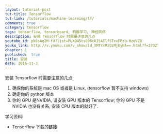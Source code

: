 ```yaml
---
layout: tutorial-post
tut-title: Tensorflow
tut-link: /tutorials/machine-learning/tf/
comments: true
category: tensorflow
tags: tensorflow, tensorboard, 机器学习, 神经网络
description: 安装 Tensorflow 时需要注意的几点
youtube_id: pk6sAg2M-fU?list=PLXO45tsB95cKI5AIlf5TxxFPzb-0zeVZ8
youku_link: http://v.youku.com/v_show/id_XMTYxMzQzMjEyNA==.html?f=27327189&o=1
chapter: 1
published:  true
title: 安装
date: 2016-11-3
---
```


安装 Tensorflow 时需要注意的几点:
1. 确保你的系统是 mac OS 或者是 Linux, (tensorflow 暂不支持 windows)
2. 确定你的 python 版本
3. 你的 GPU 是NVIDIA, 请安装 GPU 版本的 Tensorflow; 你的 GPU 不是 NVIDIA 也没有关系, 安装 CPU 版本的就好了.

学习资料:
  * Tensorflow 下载的[链接](https://www.tensorflow.org/versions/r0.9/get_started/os_setup.html)
